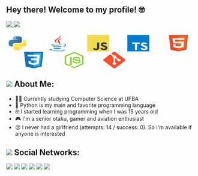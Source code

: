 ## Hey there! Welcome to my profile! :nerd_face:

<div>
  <a href="https://github.com/JeanExtreme002">
    <img height="180em" src="https://github-readme-stats.vercel.app/api?username=JeanExtreme002&theme=react&show_icons=true&count_private=true"/>
    <img height="180em" src="https://github-readme-stats.vercel.app/api/top-langs/?username=JeanExtreme002&theme=react&layout=compact&langs_count=7"/>
  </a>
</div>

<div style="display: inline_block"><br>
  <img align="center" alt="Python" height="45" width="60" src="https://raw.githubusercontent.com/devicons/devicon/master/icons/python/python-original.svg">
  &nbsp;&nbsp;&nbsp;&nbsp;&nbsp;&nbsp;&nbsp;&nbsp;&nbsp;&nbsp;
  <img align="center" alt="Java" height="45" width="60" src="https://raw.githubusercontent.com/devicons/devicon/master/icons/java/java-original.svg">
  &nbsp;&nbsp;&nbsp;&nbsp;&nbsp;&nbsp;&nbsp;&nbsp;&nbsp;&nbsp;
  <img align="center" alt="Javascript" height="45" width="60" src="https://raw.githubusercontent.com/devicons/devicon/master/icons/javascript/javascript-original.svg">
  &nbsp;&nbsp;&nbsp;&nbsp;&nbsp;&nbsp;&nbsp;&nbsp;&nbsp;&nbsp;
  <img align="center" alt="Typescript" height="45" width="60" src="https://raw.githubusercontent.com/devicons/devicon/master/icons/typescript/typescript-original.svg">
  &nbsp;&nbsp;&nbsp;&nbsp;&nbsp;&nbsp;&nbsp;&nbsp;&nbsp;&nbsp;
  <img align="center" alt="HTML" height="45" width="60" src="https://raw.githubusercontent.com/devicons/devicon/master/icons/html5/html5-original.svg">
  &nbsp;&nbsp;&nbsp;&nbsp;&nbsp;&nbsp;&nbsp;&nbsp;&nbsp;&nbsp;
  <img align="center" alt="CSS" height="45" width="60" src="https://raw.githubusercontent.com/devicons/devicon/master/icons/css3/css3-original.svg">
  &nbsp;&nbsp;&nbsp;&nbsp;&nbsp;&nbsp;&nbsp;&nbsp;&nbsp;&nbsp;
  <img align="center" alt="NodeJS" height="45" width="60" src="https://raw.githubusercontent.com/devicons/devicon/master/icons/nodejs/nodejs-original.svg">
  &nbsp;&nbsp;&nbsp;&nbsp;&nbsp;&nbsp;&nbsp;&nbsp;&nbsp;&nbsp;
  <img align="center" alt="Git" height="45" width="60" src="https://raw.githubusercontent.com/devicons/devicon/master/icons/git/git-original.svg">
</div>

## <img width="30" src="https://media.giphy.com/media/WUlplcMpOCEmTGBtBW/giphy.gif"> About Me:
- :man_student: Currently studying Computer Science at UFBA
- :snake: Python is my main and favorite programming language
- :nerd_face: I started learning programming when I was 15 years old
- :video_game: I'm a senior otaku, gamer and aviation enthusiast
- :cry: I never had a girlfriend (attempts: 14 / success: 0). So I'm available if anyone is interested

## <img width="30" src="https://media.giphy.com/media/LnQjpWaON8nhr21vNW/giphy.gif"> Social Networks:
<div>
  <a href="https://pt.stackoverflow.com/users/157404/jeanextreme002?tab=profile" target="_blank"><img src="https://img.shields.io/badge/Stack_Overflow-4CA143?style=for-the-badge&logo=stack-overflow&logoColor=white" target="_blank"></a>
  <a href="https://pypi.org/user/JeanExtreme002/" target="_blank"><img src="https://img.shields.io/badge/Pypi-0073B7?style=for-the-badge&logo=pypi&logoColor=white" target="_blank"></a>
  <a href="https://discord.gg/y8YnpqSE8j" target="_blank"><img src="https://img.shields.io/badge/Discord-7289DA?style=for-the-badge&logo=discord&logoColor=white" target="_blank"></a> 
  <a href="https://steamcommunity.com/id/JeanExtreme002" target="_blank"><img src="https://img.shields.io/badge/Steam-000000?style=for-the-badge&logo=steam&logoColor=white" target="_blank"></a>
  <a href="https://www.instagram.com/jeanextreme002/" target="_blank"><img src="https://img.shields.io/badge/Instagram-E4405F?style=for-the-badge&logo=instagram&logoColor=white" target="_blank"></a>
  <a href="https://myanimelist.net/profile/JeanExtreme002" target="_blank"><img src="https://img.shields.io/badge/MyAnimeList-2F52A2?style=for-the-badge&logo=myanimelist&logoColor=white" target="_blank"></a>
</div>

